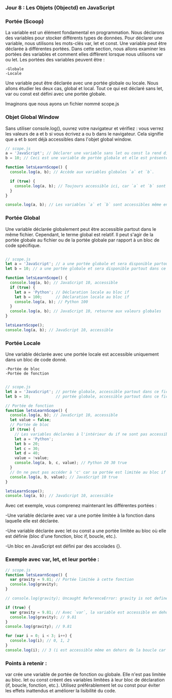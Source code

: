 ### Jour 8 : Les Objets (Objectd) en JavaScript

### Portée (Scoop)

La variable est un élément fondamental en programmation. Nous déclarons des variables pour stocker différents types de données. Pour déclarer une variable, nous utilisons les mots-clés var, let et const. Une variable peut être déclarée à différentes portées. Dans cette section, nous allons examiner les portées des variables et comment elles diffèrent lorsque nous utilisons var ou let.
Les portées des variables peuvent être :

    -Globale
    -Locale

Une variable peut être déclarée avec une portée globale ou locale. Nous allons étudier les deux cas, global et local.
Tout ce qui est déclaré sans let, var ou const est défini avec une portée globale.

Imaginons que nous ayons un fichier nommé scope.js

### Objet Global Window

Sans utiliser console.log(), ouvrez votre navigateur et vérifiez : vous verrez les valeurs de a et b si vous écrivez a ou b dans le navigateur. Cela signifie que a et b sont déjà accessibles dans l'objet global window.

```js
// scope.js
a = 'JavaScript'; // Déclarer une variable sans let ou const la rend disponible dans l'objet window et accessible partout.
b = 10; // Ceci est une variable de portée globale et elle est présente dans l'objet window.

function letsLearnScope() {
  console.log(a, b); // Accède aux variables globales `a` et `b`.

  if (true) {
    console.log(a, b); // Toujours accessible ici, car `a` et `b` sont globales.
  }
}

console.log(a, b); // Les variables `a` et `b` sont accessibles même en dehors de la fonction.

```
### Portée Global

Une variable déclarée globalement peut être accessible partout dans le même fichier. Cependant, le terme global est relatif. Il peut s'agir de la portée globale au fichier ou de la portée globale par rapport à un bloc de code spécifique.

```js

// scope.js
let a = 'JavaScript'; // a une portée globale et sera disponible partout dans ce fichier
let b = 10; // a une portée globale et sera disponible partout dans ce fichier

function letsLearnScope() {
  console.log(a, b); // JavaScript 10, accessible
  if (true) {
    let a = 'Python'; // Déclaration locale au bloc if
    let b = 100;      // Déclaration locale au bloc if
    console.log(a, b); // Python 100
  }
  console.log(a, b); // JavaScript 10, retourne aux valeurs globales
}

letsLearnScope();
console.log(a, b); // JavaScript 10, accessible

```

### Portée Locale

Une variable déclarée avec une portée locale est accessible uniquement dans un bloc de code donné.

    -Portée de bloc
    -Portée de fonction

```js

// scope.js
let a = 'JavaScript'; // portée globale, accessible partout dans ce fichier
let b = 10;           // portée globale, accessible partout dans ce fichier

// Portée de fonction
function letsLearnScope() {
  console.log(a, b); // JavaScript 10, accessible
  let value = false;
  // Portée de bloc
  if (true) {
    // Les variables déclarées à l'intérieur du if ne sont pas accessibles en dehors de ce bloc.
    let a = 'Python';
    let b = 20;
    let c = 30;
    let d = 40;
    value = !value;
    console.log(a, b, c, value); // Python 20 30 true
  }
  // On ne peut pas accéder à 'c' car sa portée est limitée au bloc if
  console.log(a, b, value); // JavaScript 10 true
}

letsLearnScope();
console.log(a, b); // JavaScript 10, accessible

```

Avec cet exemple, vous comprenez maintenant les différentes portées :

-Une variable déclarée avec var a une portée limitée à la fonction dans laquelle elle est déclarée.

-Une variable déclarée avec let ou const a une portée limitée au bloc où elle est définie (bloc d'une fonction, bloc if, boucle, etc.).

-Un bloc en JavaScript est défini par des accolades {}.

### Exemple avec var, let, et leur portée :

```js
// scope.js
function letsLearnScope() {
  var gravity = 9.81; // Portée limitée à cette fonction
  console.log(gravity);
}

// console.log(gravity); Uncaught ReferenceError: gravity is not defined

if (true) {
  var gravity = 9.81; // Avec `var`, la variable est accessible en dehors du bloc if
  console.log(gravity); // 9.81
}
console.log(gravity); // 9.81

for (var i = 0; i < 3; i++) {
  console.log(i); // 0, 1, 2
}
console.log(i); // 3 (i est accessible même en dehors de la boucle car var n'a pas une portée de bloc)

```

### Points à retenir :

var crée une variable de portée de fonction ou globale. Elle n'est pas limitée au bloc.
let ou const créent des variables limitées à leur bloc de déclaration (if, boucle, fonction, etc.).
Utilisez préférablement let ou const pour éviter les effets inattendus et améliorer la lisibilité du code.

